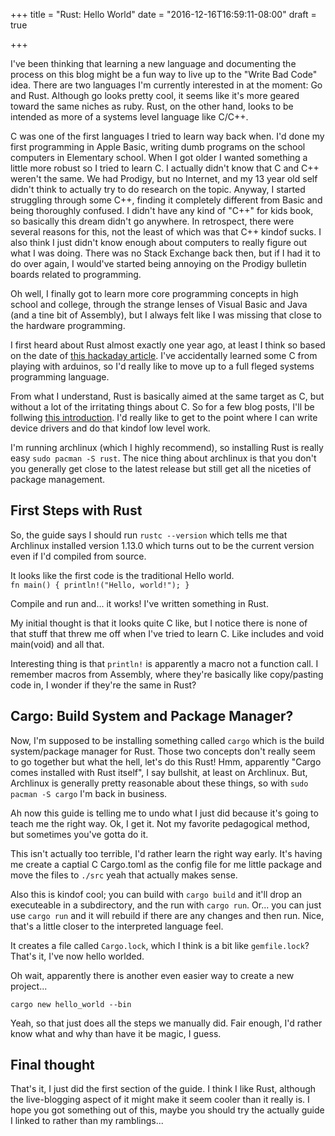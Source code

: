 +++
title = "Rust: Hello World"
date = "2016-12-16T16:59:11-08:00"
draft = true

+++

I've been thinking that learning a new language and documenting the process on this blog might be a fun way to live up to the "Write Bad Code" idea. There are two languages I'm currently interested in at the moment: Go and Rust. Although go looks pretty cool, it seems like it's more geared toward the same niches as ruby. Rust, on the other hand, looks to be intended as more of a systems level language like C/C++.

C was one of the first languages I tried to learn way back when. I'd done my first programming in Apple Basic, writing dumb programs on the school computers in Elementary school. When I got older I wanted something a little more robust so I tried to learn C. I actually didn't know that C and C++ weren't the same. We had Prodigy, but no Internet, and my 13 year old self didn't think to actually try to do research on the topic. Anyway, I started struggling through some C++, finding it completely different from Basic and being thoroughly confused. I didn't have any kind of "C++" for kids book, so basically this dream didn't go anywhere. In retrospect, there were several reasons for this, not the least of which was that C++ kindof sucks. I also think I just didn't know enough about computers to really figure out what I was doing. There was no Stack Exchange back then, but if I had it to do over again, I would've started being annoying on the Prodigy bulletin boards related to programming.

Oh well, I finally got to learn more core programming concepts in high school and college, through the strange lenses of Visual Basic and Java (and a tine bit of Assembly), but I always felt like I was missing that close to the hardware programming.

I first heard about Rust almost exactly one year ago, at least I think so based on the date of [this hackaday article](http://hackaday.com/2015/12/18/programming-with-Rust/). I've accidentally learned some C from playing with arduinos, so I'd really like to move up to a full fleged systems programming language.

From what I understand, Rust is basically aimed at the same target as C, but without a lot of the irritating things about C. So for a few blog posts, I'll be follwing [this introduction](https://doc.rust-lang.org/book/). I'd really like to get to the point where I can write device drivers and do that kindof low level work.

I'm running archlinux (which I highly recommend), so installing Rust is really easy `sudo pacman -S rust`. The nice thing about archlinux is that you don't you generally get close to the latest release but still get all the niceties of package management.

## First Steps with Rust

So, the guide says I should run `rustc --version` which tells me that Archlinux installed version 1.13.0 which turns out to be the current version even if I'd compiled from source.

It looks like the first code is the traditional Hello world.
<code>
fn main() {
    println!("Hello, world!");
}
</code>

Compile and run and... it works! I've written something in Rust.

My initial thought is that it looks quite C like, but I notice there is none of that stuff that threw me off when I've tried to learn C. Like includes and void main(void) and all that.

Interesting thing is that `println!` is apparently a macro not a function call. I remember macros from Assembly, where they're basically like copy/pasting code in, I wonder if they're the same in Rust?

## Cargo: Build System and Package Manager?

Now, I'm supposed to be installing something called `cargo` which is the build system/package manager for Rust. Those two concepts don't really seem to go together but what the hell, let's do this Rust! Hmm, apparently "Cargo comes installed with Rust itself", I say bullshit, at least on Archlinux. But, Archlinux is generally pretty reasonable about these things, so with `sudo pacman -S cargo` I'm back in business.

Ah now this guide is telling me to undo what I just did because it's going to teach me the right way. Ok, I get it. Not my favorite pedagogical method, but sometimes you've gotta do it.

This isn't actually too terrible, I'd rather learn the right way early. It's having me create a captial C Cargo.toml as the config file for me little package and move the files to `./src` yeah that actually makes sense.

Also this is kindof cool; you can build with `cargo build` and it'll drop an executeable in a subdirectory, and the run with `cargo run`. Or... you can just use `cargo run` and it will rebuild if there are any changes and then run.  Nice, that's a little closer to the interpreted language feel.

It creates a file called `Cargo.lock`, which I think is a bit like `gemfile.lock`? That's it, I've now hello worlded.

Oh wait, apparently there is another even easier way to create a new project...

`cargo new hello_world --bin`

Yeah, so that just does all the steps we manually did. Fair enough, I'd rather know what and why than have it be magic, I guess.

## Final thought

That's it, I just did the first section of the guide. I think I like Rust, although the live-blogging aspect of it might make it seem cooler than it really is. I hope you got something out of this, maybe you should try the actually guide I linked to rather than my ramblings...
